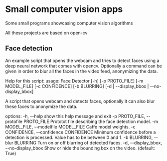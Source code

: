 # Small computer vision apps
Some small programs showcasing computer vision algorithms

All these projects are based on open-cv

## Face detection
An example script that opens the webcam and tries to detect faces using a deep neural network that comes with opencv.
Optionally a command can be given in order to blur all the faces in the video feed, anonymizing the data.

Help for this script:
  usage: Face Detector [-h] [-p PROTO_FILE] [-m MODEL_FILE] [-c CONFIDENCE] [-b BLURRING] [-d | --display_bbox | --no-display_bbox]

  A script that opens webcam and detects faces, optionally it can also blur these faces to anonymize the data.

  options:
    -h, --help            show this help message and exit
    -p PROTO_FILE, --protofile PROTO_FILE
                          Prototxt file describing the face detection model.
    -m MODEL_FILE, --modelfile MODEL_FILE
                          Caffe model weights.
    -c CONFIDENCE, --confidence CONFIDENCE
                          Minimum confidence before a detection is processed. Value has to be between 0 and 1.
    -b BLURRING, --blur BLURRING
                          Turn on or off blurring of detected faces.
    -d, --display_bbox, --no-display_bbox
                          Show or hide the bounding box on the video. (default: True)
